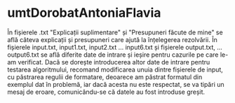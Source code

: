 ﻿# umtDorobatAntoniaFlavia

În fișierele .txt "Explicații suplimentare" și "Presupuneri făcute de mine" se află câteva explicații și presupuneri care ajută la înțelegerea rezolvării. 
În fișierele input.txt, input1.txt, input2.txt ... input6.txt și fișierele output.txt, ... output6.txt se află diferite date de intrare și ieșire pentru cazurile pe care le-am verificat. 
Dacă se dorește introducerea altor date de intrare pentru testarea algoritmului, recomand modificarea unuia dintre fișierele de input, cu păstrarea regulii de formatare, deoarece am păstrat formatul din exemplul dat în problemă, iar dacă acesta nu este respectat, se va tipări un mesaj de eroare, comunicându-se că datele au fost introduse greșit. 
